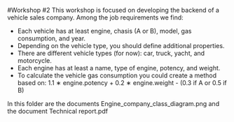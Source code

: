 #Workshop #2
This workshop is focused on developing the backend of a vehicle sales company. Among the job requirements we find:
- Each vehicle has at least engine, chasis (A or B), model, gas consumption, and year.
- Depending on the vehicle type, you should define additional properties.
- There are different vehicle types (for now): car, truck, yacht, and motorcycle.
- Each engine has at least a name, type of engine, potency, and weight.
- To calculate the vehicle gas consumption you could create a method based on:
1.1 ∗ engine.potency + 0.2 ∗ engine.weight - (0.3 if A or 0.5 if B)

In this folder are the documents Engine_company_class_diagram.png and the document Technical report.pdf
